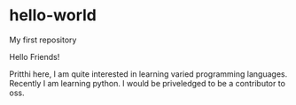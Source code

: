 # hello-world
My first repository

Hello Friends!

Pritthi here, I am quite interested in learning varied programming languages. Recently I am learning python.
I would be priveledged to be a contributor to oss.
